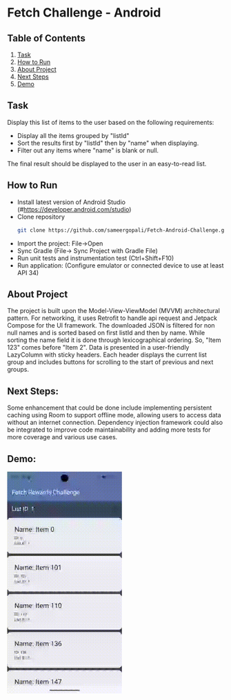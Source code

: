 
# Fetch Challenge - Android


## Table of Contents
1. [Task](#task)
2. [How to Run](#how-to-run)
3. [About Project ](#test-api)
5. [Next Steps](#next-steps)
6. [Demo](#demo)

## Task
Display this list of items to the user based on the following requirements:
- Display all the items grouped by "listId"
- Sort the results first by "listId" then by "name" when displaying.
- Filter out any items where "name" is blank or null.

The final result should be displayed to the user in an easy-to-read list.


## How to Run
- Install latest version of Android Studio (#https://developer.android.com/studio)
- Clone repository
    ```sh
    git clone https://github.com/sameergopali/Fetch-Android-Challenge.git
    ```
- Import the project: File->Open
- Sync Gradle (File-> Sync Project with Gradle File)
- Run unit tests and instrumentation test (Ctrl+Shift+F10)
- Run application: (Configure emulator or connected device to use at least API 34)



## About Project
The project is built upon the Model-View-ViewModel (MVVM) architectural pattern. 
For networking, it uses Retrofit to handle api request and Jetpack Compose for the UI framework. 
The downloaded JSON is filtered for non null names and is sorted based on  first listId and then by name. While sorting the name field
it is done through lexicographical ordering. So, "Item 123" comes before "Item 2".
Data is presented in a user-friendly LazyColumn with sticky headers. Each header displays the current list group 
and includes buttons for  scrolling to the  start of previous and next groups.

## Next Steps:
Some enhancement that could be done include implementing persistent caching using Room to support offline mode, allowing users to access data without an internet connection.
Dependency injection framework could also be integrated to improve code maintainability and adding more tests for more coverage and various use cases.

## Demo:
![Project Demo](https://github.com/sameergopali/Fetch-Android-Challenge/blob/master/demo/recording.gif)
